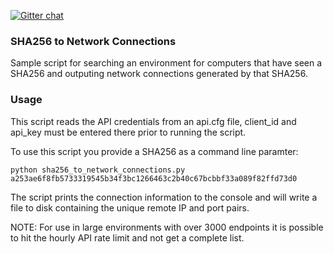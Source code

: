 [![Gitter chat](https://img.shields.io/badge/gitter-join%20chat-brightgreen.svg)](https://gitter.im/CiscoSecurity/AMP-for-Endpoints "Gitter chat")

### SHA256 to Network Connections

Sample script for searching an environment for computers that have seen a SHA256 and outputing network connections generated by that SHA256.

### Usage
This script reads the API credentials from an api.cfg file, client_id and api_key must be entered there prior to running the script.

To use this script you provide a SHA256 as a command line paramter:
```
python sha256_to_network_connections.py a253ae6f8fb5733319545b34f3bc1266463c2b40c67bcbbf33a089f82ffd73d0
```

The script prints the connection information to the console and will write a file to disk containing the unique remote IP and port pairs.

NOTE: For use in large environments with over 3000 endpoints it is possible to hit the hourly API rate limit and not get a complete list.
